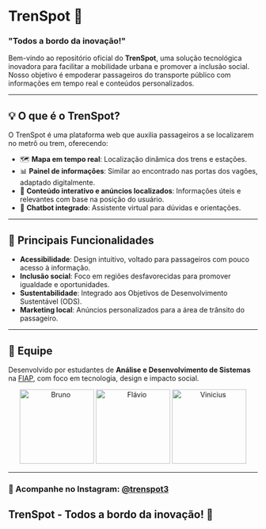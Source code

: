 # TrenSpot 🚉  
### "Todos a bordo da inovação!"

Bem-vindo ao repositório oficial do **TrenSpot**, uma solução tecnológica inovadora para facilitar a mobilidade urbana e promover a inclusão social. Nosso objetivo é empoderar passageiros do transporte público com informações em tempo real e conteúdos personalizados.

---

## 💡 O que é o TrenSpot?  
O TrenSpot é uma plataforma web que auxilia passageiros a se localizarem no metrô ou trem, oferecendo:  
- 🗺️ **Mapa em tempo real**: Localização dinâmica dos trens e estações.  
- 📊 **Painel de informações**: Similar ao encontrado nas portas dos vagões, adaptado digitalmente.  
- 📢 **Conteúdo interativo e anúncios localizados**: Informações úteis e relevantes com base na posição do usuário.  
- 🤖 **Chatbot integrado**: Assistente virtual para dúvidas e orientações.  

---

## 🚀 Principais Funcionalidades  
- **Acessibilidade**: Design intuitivo, voltado para passageiros com pouco acesso à informação.  
- **Inclusão social**: Foco em regiões desfavorecidas para promover igualdade e oportunidades.  
- **Sustentabilidade**: Integrado aos Objetivos de Desenvolvimento Sustentável (ODS).  
- **Marketing local**: Anúncios personalizados para a área de trânsito do passageiro.

---

## 👥 Equipe  
Desenvolvido por estudantes de **Análise e Desenvolvimento de Sistemas** na [FIAP](https://www.fiap.com.br/), com foco em tecnologia, design e impacto social.
<div align="center">
  <a href="https://www.linkedin.com/in/bruno-carlos-soares/" target="_blank"><img src="https://media.licdn.com/dms/image/v2/D4D35AQGUcmk3tX4fKA/profile-framedphoto-shrink_400_400/profile-framedphoto-shrink_400_400/0/1729376360641?e=1732489200&v=beta&t=X1UuGS7dWgZxZFShhRtZPsJXnEm1M0plV7btBKueJRg" alt="Bruno" height="150px"></a>
  <a href="https://www.linkedin.com/in/flavio-felinto/" target="_blank"><img src="https://media.licdn.com/dms/image/v2/D4E35AQHJ6FIoRDQbMA/profile-framedphoto-shrink_400_400/profile-framedphoto-shrink_400_400/0/1726251532291?e=1732489200&v=beta&t=YDPxHiaZJxtncoLSVlfeUOBymBzElZjX6_FmeysdJbA" alt="Flávio" height="150px"></a>
  <a href="https://www.linkedin.com/in/vinicius-rodrigues-tecnologia/" target="_blank"><img src="https://media.licdn.com/dms/image/v2/C4E03AQHZOQRqiJdsgA/profile-displayphoto-shrink_400_400/profile-displayphoto-shrink_400_400/0/1614824391433?e=1737590400&v=beta&t=pFjWFEZ2MQHLnKv1UdxQ6s8ejB4XyeEwlbhR037kViU" alt="Vinicius" height="150px"></a>
</div>

---

### 📸 Acompanhe no Instagram: [@trenspot3](https://www.instagram.com/trenspot3/)

## **TrenSpot - Todos a bordo da inovação!** 🚉 

